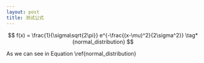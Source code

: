 ```yaml
---
layout: post
title: 测试公式
---
```


<script src="https://polyfill.io/v3/polyfill.min.js?features=es6"></script>
<script async src="https://cdnjs.cloudflare.com/ajax/libs/mathjax/2.7.5/MathJax.js?config=TeX-MML-AM_CHTML"></script>

<script type="text/x-mathjax-config">
MathJax.Hub.Config({
  TeX: {
    equationNumbers: {
      autoNumber: "AMS"
    }
  }
});
</script>

$$
f(x) = \frac{1}{\sigma\sqrt{2\pi}} e^{-\frac{(x-\mu)^2}{2\sigma^2}} \tag*{normal_distribution}
$$

As we can see in Equation \ref{normal_distribution}
